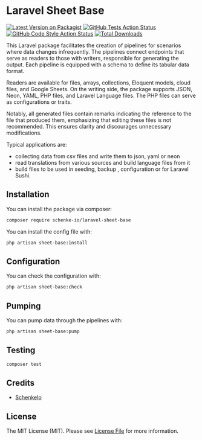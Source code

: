 # Laravel Sheet Base

[![Latest Version on Packagist](https://img.shields.io/packagist/v/schenke-io/laravel-sheet-base.svg?style=flat-square)](https://packagist.org/packages/schenke-io/laravel-sheet-base)
[![GitHub Tests Action Status](https://img.shields.io/github/actions/workflow/status/schenke-io/laravel-sheet-base/run-tests.yml?branch=main&label=tests&style=flat-square)](https://github.com/schenke-io/laravel-sheet-base/actions?query=workflow%3Arun-tests+branch%3Amain)
[![GitHub Code Style Action Status](https://img.shields.io/github/actions/workflow/status/schenke-io/laravel-sheet-base/fix-php-code-style-issues.yml?branch=main&label=code%20style&style=flat-square)](https://github.com/schenke-io/laravel-sheet-base/actions?query=workflow%3A"Fix+PHP+code+style+issues"+branch%3Amain)
[![Total Downloads](https://img.shields.io/packagist/dt/schenke-io/laravel-sheet-base.svg?style=flat-square)](https://packagist.org/packages/schenke-io/laravel-sheet-base)


This Laravel package facilitates the creation of pipelines for scenarios 
where data changes infrequently. The pipelines connect endpoints that 
serve as readers to those with writers, responsible for generating the 
output. Each pipeline is equipped with a schema to define its tabular data format.

Readers are available for files, arrays, collections, Eloquent models, 
cloud files, and Google Sheets. On the writing side, the package supports 
JSON, Neon, YAML, PHP files, and Laravel Language files. The PHP files can 
serve as configurations or traits.

Notably, all generated files contain remarks indicating the reference to 
the file that produced them, emphasizing that editing these files is not 
recommended. This ensures clarity and discourages unnecessary modifications.

Typical applications are:

* collecting data from csv files and write them to json, yaml or neon
* read translations from various sources and build language files from it
* build files to be used in seeding, backup , configuration or for Laravel Sushi.

## Installation

You can install the package via composer:

```bash
composer require schenke-io/laravel-sheet-base
```

You can install the config file with:

```bash
php artisan sheet-base:install
```

## Configuration

You can check the configuration with:

```bash
php artisan sheet-base:check
```

## Pumping

You can pump data through the pipelines with:

```bash
php artisan sheet-base:pump
```

## Testing

```bash
composer test
```

[//]: # ()

[//]: # (## Changelog)

[//]: # ()

[//]: # (Please see [CHANGELOG]&#40;CHANGELOG.md&#41; for more information on what has changed recently.)

[//]: # ()

[//]: # (## Contributing)

[//]: # ()

[//]: # (Please see [CONTRIBUTING]&#40;CONTRIBUTING.md&#41; for details.)

[//]: # ()

[//]: # (## Security Vulnerabilities)

[//]: # ()

[//]: # (Please review [our security policy]&#40;../../security/policy&#41; on how to report security vulnerabilities.)

[//]: # ()

## Credits

- [SchenkeIo](https://github.com/schenke-io)

## License

The MIT License (MIT). Please see [License File](LICENSE.md) for more information.
